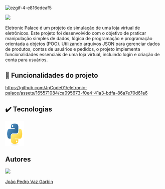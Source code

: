 ![ezgif-4-e816edeaf5](https://github.com/JpCode01/eletronic-palace/assets/165571084/d0de18f4-28d7-4d8a-bc6d-6f193b8f9e4c)

<p align="left">
<img loading="lazy" src="https://img.shields.io/badge/STATUS-FINALIZADO-GRAY?style=for-the-badge"/>
</p>

<p style="font-size: 15;">  Eletronic Palace é um projeto de simulação de uma loja virtual de eletrônicos. Este projeto foi desenvolvido com o objetivo de praticar manipulação simples de dados, lógica de programação e programação orientada a objetos (POO). Utilizando arquivos JSON para gerenciar dados de produtos, contas de usuários e pedidos, o projeto implementa funcionalidades essenciais de uma loja virtual, incluindo login e criação de conta para usuários.
</p>

## 🔨 Funcionalidades do projeto


https://github.com/JpCode01/eletronic-palace/assets/165571084/ca095673-f0e4-41a3-bdfa-86a7e70d61a6


## ✔️ Tecnologias
<div style="display: inline_block">
  <img align="center" alt="jp-Python" height="80" width="60" src="https://raw.githubusercontent.com/devicons/devicon/master/icons/python/python-original.svg">
</div>

## Autores
<img loading="lazy" src="https://avatars.githubusercontent.com/u/165571084?s=400&u=1ee1c679eda8112d1334f93a326df74fda32ee1d&v=4" width=115>

[João Pedro Vaz Garbin](https://github.com/JpCode01)
